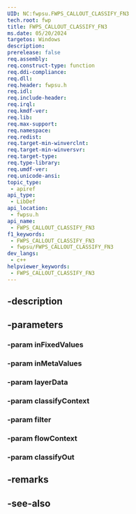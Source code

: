 ```yaml
---
UID: NC:fwpsu.FWPS_CALLOUT_CLASSIFY_FN3
tech.root: fwp
title: FWPS_CALLOUT_CLASSIFY_FN3
ms.date: 05/20/2024
targetos: Windows
description: 
prerelease: false
req.assembly: 
req.construct-type: function
req.ddi-compliance: 
req.dll: 
req.header: fwpsu.h
req.idl: 
req.include-header: 
req.irql: 
req.kmdf-ver: 
req.lib: 
req.max-support: 
req.namespace: 
req.redist: 
req.target-min-winverclnt: 
req.target-min-winversvr: 
req.target-type: 
req.type-library: 
req.umdf-ver: 
req.unicode-ansi: 
topic_type:
 - apiref
api_type:
 - LibDef
api_location:
 - fwpsu.h
api_name:
 - FWPS_CALLOUT_CLASSIFY_FN3
f1_keywords:
 - FWPS_CALLOUT_CLASSIFY_FN3
 - fwpsu/FWPS_CALLOUT_CLASSIFY_FN3
dev_langs:
 - c++
helpviewer_keywords:
 - FWPS_CALLOUT_CLASSIFY_FN3
---
```


## -description

## -parameters

### -param inFixedValues

### -param inMetaValues

### -param layerData

### -param classifyContext

### -param filter

### -param flowContext

### -param classifyOut

## -remarks

## -see-also

